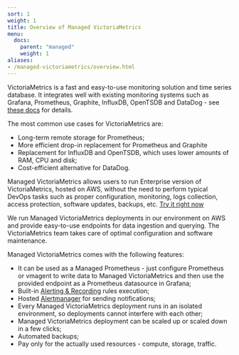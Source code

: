 ```yaml
---
sort: 1
weight: 1
title: Overview of Managed VictoriaMetrics 
menu:
  docs:
    parent: "managed"
    weight: 1
aliases:
- /managed-victoriametrics/overview.html
---
```

VictoriaMetrics is a fast and easy-to-use monitoring solution and time series database. 
It integrates well with existing monitoring systems such as Grafana, Prometheus, Graphite, 
InfluxDB, OpenTSDB and DataDog - see [these docs](../#how-to-import-time-series-data) for details. 

The most common use cases for VictoriaMetrics are:
* Long-term remote storage for Prometheus;
* More efficient drop-in replacement for Prometheus and Graphite
* Replacement for InfluxDB and OpenTSDB, which uses lower amounts of RAM, CPU and disk;
* Cost-efficient alternative for DataDog.

Managed VictoriaMetrics allows users to run Enterprise version of VictoriaMetrics, hosted on AWS, without the need to perform typical 
DevOps tasks such as proper configuration, monitoring, logs collection, access protection, software updates, 
backups, etc. [Try it right now](https://cloud.victoriametrics.com/signUp?utm_source=website&utm_campaign=docs_overview)

We run Managed VictoriaMetrics deployments in our environment on AWS and provide easy-to-use endpoints 
for data ingestion and querying. The VictoriaMetrics team takes care of optimal configuration and software 
maintenance.

Managed VictoriaMetrics comes with the following features:

* It can be used as a Managed Prometheus - just configure Prometheus or vmagent to write data to Managed VictoriaMetrics and then use the provided endpoint as a Prometheus datasource in Grafana;
* Built-in [Alerting & Recording](./alertmanager-setup-for-deployment.md#configure-alerting-rules) rules execution;
* Hosted [Alertmanager](./alertmanager-setup-for-deployment.md) for sending notifications;
* Every Managed VictoriaMetrics deployment runs in an isolated environment, so deployments cannot interfere with each other;
* Managed VictoriaMetrics deployment can be scaled up or scaled down in a few clicks;
* Automated backups;
* Pay only for the actually used resources - compute, storage, traffic.

